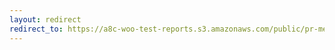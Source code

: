 ```yaml
---
layout: redirect
redirect_to: https://a8c-woo-test-reports.s3.amazonaws.com/public/pr-merge/45403/e2e/index.html
---
```

